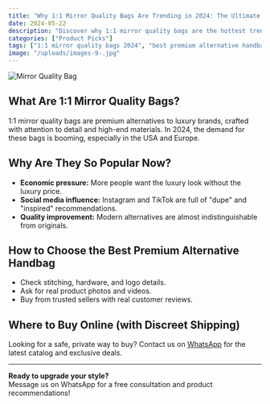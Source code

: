 ```yaml
---
title: "Why 1:1 Mirror Quality Bags Are Trending in 2024: The Ultimate Guide for Luxury Lovers"
date: 2024-05-22
description: "Discover why 1:1 mirror quality bags are the hottest trend in 2024, how to choose the best premium alternatives, and where to buy with confidence and privacy."
categories: ["Product Picks"]
tags: ["1:1 mirror quality bags 2024", "best premium alternative handbags USA", "luxury lookalike bags review", "buy designer inspired bags online discreet shipping"]
image: "/uploads/images-9-.jpg"
---
```


![Mirror Quality Bag](/uploads/images-9-.jpg)

## What Are 1:1 Mirror Quality Bags?

1:1 mirror quality bags are premium alternatives to luxury brands, crafted with attention to detail and high-end materials. In 2024, the demand for these bags is booming, especially in the USA and Europe.

## Why Are They So Popular Now?

- **Economic pressure:** More people want the luxury look without the luxury price.
- **Social media influence:** Instagram and TikTok are full of "dupe" and "inspired" recommendations.
- **Quality improvement:** Modern alternatives are almost indistinguishable from originals.

## How to Choose the Best Premium Alternative Handbag

- Check stitching, hardware, and logo details.
- Ask for real product photos and videos.
- Buy from trusted sellers with real customer reviews.

## Where to Buy Online (with Discreet Shipping)

Looking for a safe, private way to buy? Contact us on [WhatsApp](https://wa.me/19088661058) for the latest catalog and exclusive deals.

---

**Ready to upgrade your style?**  
Message us on WhatsApp for a free consultation and product recommendations! 